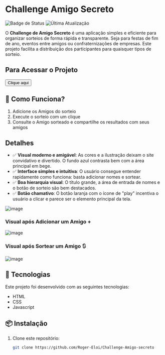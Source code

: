   # Challenge Amigo Secreto

![Badge de Status](https://img.shields.io/badge/status-finalizado-brightgreen) ![Última Atualização](https://img.shields.io/badge/última%20atualização-Fevereiro%202025-blue)


O **Challenge de Amigo Secreto** é uma aplicação simples e eficiente para organizar sorteios de forma rápida e transparente. 
Seja para festas de fim de ano, eventos entre amigos ou confraternizações de empresas. Este projeto facilita a distribuição dos participantes para quaisquer tipos de sorteio.

## Para Acessar o Projeto 
<a href="https://roger-eloi.github.io/Challenge-Amigo-secreto/" target="_blank" rel="noopener noreferrer">
  <button>Clique aqui</button>
</a>

## 🎯 Como Funciona?
1. Adicione os Amigos do sorteio
2. Execute o sorteio com um clique
3. Consulte o Amigo sorteado e compartilhe os resultados com seus amigos

## Detalhes
- ✅ **Visual moderno e amigável**: As cores e a ilustração deixam o site convidativo e divertido. O fundo azul contrasta bem com a área principal em bege.
- ✅ **Interface simples e intuitiva**: O usuário consegue entender rapidamente como funciona: basta adicionar nomes e sortear.
- ✅ **Boa hierarquia visual**: O título grande, a área de entrada de nomes e o botão de sorteio são bem destacados.
- ✅ **Botão chamativo**: O botão laranja com o ícone de "play" incentiva o usuário a clicar e parece ser o elemento principal da tela.

![image](https://github.com/user-attachments/assets/6951e075-7211-48ec-ab16-3502b5cb7786)
### Visual após Adicionar um Amigo +
![image](https://github.com/user-attachments/assets/99e150f2-c602-480a-bba4-d40707a77388)
### Visual após Sortear um Amigo 🔃
![image](https://github.com/user-attachments/assets/aea7b4e4-e84e-4830-b47e-fddbe40a2f66)

## 🚀 Tecnologias
Este projeto foi desenvolvido com as seguintes tecnologias:

- HTML
- CSS
- Javascript

## 📦 Instalação
1. Clone este repositório:
   ```sh
   git clone https://github.com/Roger-Eloi/Challenge-Amigo-secreto

